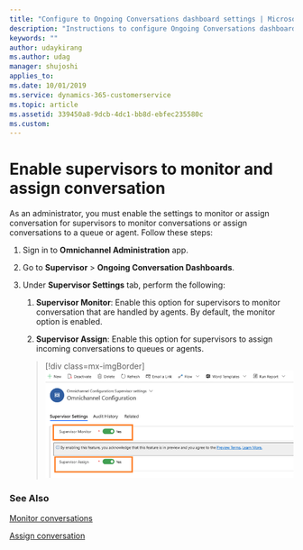 ```yaml
---
title: "Configure to Ongoing Conversations dashboard settings | MicrosoftDocs"
description: "Instructions to configure Ongoing Conversations dashboard settings for Omnichannel for Customer Service app on web."
keywords: ""
author: udaykirang
ms.author: udag
manager: shujoshi
applies_to: 
ms.date: 10/01/2019
ms.service: dynamics-365-customerservice
ms.topic: article
ms.assetid: 339450a8-9dcb-4dc1-bb8d-ebfec235580c
ms.custom: 
---
```


# Enable supervisors to monitor and assign conversation

As an administrator, you must enable the settings to monitor or assign conversation for supervisors to monitor conversations or assign conversations to a queue or agent. Follow these steps:

1. Sign in to **Omnichannel Administration** app.

2. Go to **Supervisor** > **Ongoing Conversation Dashboards**.
 
3. Under **Supervisor Settings** tab, perform the following:

    1. **Supervisor Monitor**: Enable this option for supervisors to monitor conversation that are handled by agents. By default, the monitor option is enabled. 

    2. **Supervisor Assign**: Enable this option for supervisors to assign incoming conversations to queues or agents. 
 
    > [!div class=mx-imgBorder]
    > ![Enable supervisor monitor and assign options](../media/supervisor-admin-enable-ocd-settings.png "Enable supervisor monitor and assign options")

### See Also

[Monitor conversations](../supervisor/monitor-conversations.md)

[Assign conversation](../supervisor/assign-conversation.md)